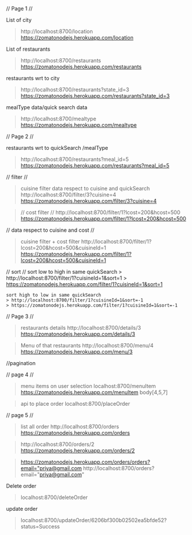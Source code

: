 // Page 1 //

List of city
> http://localhost:8700/location
> https://zomatonodejs.herokuapp.com/location

List of restaurants 
> http://localhost:8700/restaurants
> https://zomatonodejs.herokuapp.com/restaurants

restaurants wrt to city 
> http://localhost:8700/restaurants?state_id=3
> https://zomatonodejs.herokuapp.com/restaurants?state_id=3

mealType data/quick search data  
> http://localhost:8700/mealtype
> https://zomatonodejs.herokuapp.com/mealtype

// Page 2 //

restaurants wrt to quickSearch /mealType
> http://localhost:8700/restaurants?meal_id=5
> https://zomatonodejs.herokuapp.com/restaurants?meal_id=5

// filter //
> cuisine filter
  data respect to cuisine and quickSearch 
  > http://localhost:8700/filter/3?cuisine=4
  > https://zomatonodejs.herokuapp.com/filter/3?cuisine=4
  
> // cost filter //
  > http://localhost:8700/filter/1?lcost=200&hcost=500
  > https://zomatonodejs.herokuapp.com/filter/1?lcost=200&hcost=500
  
 // data respect to cuisine and cost //
> cuisine filter + cost filter 
  > http://localhost:8700/filter/1?lcost=200&hcost=500&cuisineId=1
  > https://zomatonodejs.herokuapp.com/filter/1?lcost=200&hcost=500&cuisineId=1
  
 // sort //
    sort low to high in same quickSearch
    > http://localhost:8700/filter/1?cuisineId=1&sort=1
    > https://zomatonodejs.herokuapp.com/filter/1?cuisineId=1&sort=1

    sort high to low in same quickSearch
    > http://localhost:8700/filter/1?cuisineId=1&sort=-1
    > https://zomatonodejs.herokuapp.com/filter/1?cuisineId=1&sort=-1

// Page 3 //

> restaurants details
> http://localhost:8700/details/3
> https://zomatonodejs.herokuapp.com/details/3

> Menu of that restaurants
> http://localhost:8700/menu/4
> https://zomatonodejs.herokuapp.com/menu/3

//pagination

// page 4 //

  > menu items on user selection
  > localhost:8700/menuItem
  > https://zomatonodejs.herokuapp.com/menuItem
  >body[4,5,7]

  >api to place order
  >localhost:8700/placeOrder


// page 5 //
> list all order
  > http://localhost:8700/orders
  > https://zomatonodejs.herokuapp.com/orders

  > http://localhost:8700/orders/2
  > https://zomatonodejs.herokuapp.com/orders/2

  > https://zomatonodejs.herokuapp.com/orders/orders?email="priya@gmail.com
  > http://localhost:8700/orders?email="priya@gmail.com"

Delete order 
> localhost:8700/deleteOrder
 

 update order
 > localhost:8700/updateOrder/6206bf300b02502ea5bfde52?status=Success
